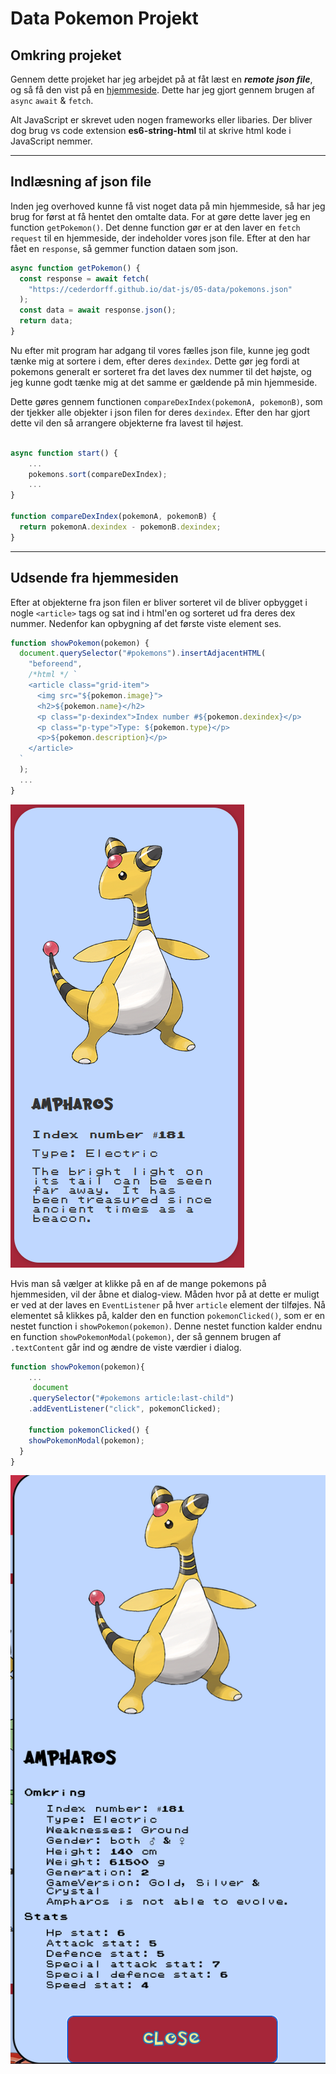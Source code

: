 # Data Pokemon Projekt

## Omkring projeket

Gennem dette projeket har jeg arbejdet på at fåt læst en _**remote json file**_, og så få den vist på en [hjemmeside](https://markusingerslev.github.io/pokemon-data-projekt/ "Min pokemon hjemmeside"). Dette har jeg gjort gennem brugen af `async` `await` & `fetch`.

Alt JavaScript er skrevet uden nogen frameworks eller libaries. Der bliver dog brug vs code extension **es6-string-html** til at skrive html kode i JavaScript nemmer.

---

## Indlæsning af json file

Inden jeg overhoved kunne få vist noget data på min hjemmeside, så har jeg brug for først at få hentet den omtalte data. For at gøre dette laver jeg en function `getPokemon()`. Det denne function gør er at den laver en `fetch request` til en hjemmeside, der indeholder vores json file. Efter at den har fået en `response`, så gemmer function dataen som json.

```JavaScript
async function getPokemon() {
  const response = await fetch(
    "https://cederdorff.github.io/dat-js/05-data/pokemons.json"
  );
  const data = await response.json();
  return data;
}
```

Nu efter mit program har adgang til vores fælles json file, kunne jeg godt tænke mig at sortere i dem, efter deres `dexindex`. Dette gør jeg fordi at pokemons generalt er sorteret fra det laves dex nummer til det højste, og jeg kunne godt tænke mig at det samme er gældende på min hjemmeside.

Dette gøres gennem functionen `compareDexIndex(pokemonA, pokemonB)`, som der tjekker alle objekter i json filen for deres `dexindex`. Efter den har gjort dette vil den så arrangere objekterne fra lavest til højest.

```JavaScript

async function start() {
    ...
    pokemons.sort(compareDexIndex);
    ...
}

function compareDexIndex(pokemonA, pokemonB) {
  return pokemonA.dexindex - pokemonB.dexindex;
}
```

---

## Udsende fra hjemmesiden

Efter at objekterne fra json filen er bliver sorteret vil de bliver opbygget i nogle `<article>` tags og sat ind i html'en og sorteret ud fra deres dex nummer. Nedenfor kan opbygning af det første viste element ses.

```JavaScript
function showPokemon(pokemon) {
  document.querySelector("#pokemons").insertAdjacentHTML(
    "beforeend",
    /*html */ `
    <article class="grid-item">
      <img src="${pokemon.image}">
      <h2>${pokemon.name}</h2>
      <p class="p-dexindex">Index number #${pokemon.dexindex}</p>
      <p class="p-type">Type: ${pokemon.type}</p>
      <p>${pokemon.description}</p>
    </article>
  `
  );
  ...
}
```

![article med json data](/img/ampharos%20article.png "article element med json data")

Hvis man så vælger at klikke på en af de mange pokemons på hjemmesiden, vil der åbne et dialog-view. Måden hvor på at dette er muligt er ved at der laves en `EventListener` på hver `article` element der tilføjes. Nå elementet så klikkes på, kalder den en function `pokemonClicked()`, som er en nestet function i `showPokemon(pokemon)`. Denne nestet function kalder endnu en function `showPokemonModal(pokemon)`, der så gennem brugen af `.textContent` går ind og ændre de viste værdier i dialog.

```JavaScript
function showPokemon(pokemon){
    ...
     document
    .querySelector("#pokemons article:last-child")
    .addEventListener("click", pokemonClicked);

    function pokemonClicked() {
    showPokemonModal(pokemon);
  }
}

```

![dialog med json data](/img/ampharos%20dialog.png "dialog element med json data")
